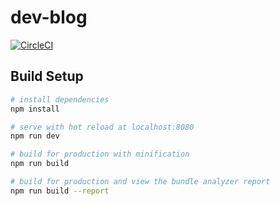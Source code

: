 # dev-blog

[![CircleCI](https://circleci.com/gh/penseo/penseo-devblog/tree/master.svg?style=svg&circle-token=b0444546c64b010072b7a443ee965bd98516b52f)](https://circleci.com/gh/penseo/penseo-devblog/tree/master)

## Build Setup

``` bash
# install dependencies
npm install

# serve with hot reload at localhost:8080
npm run dev

# build for production with minification
npm run build

# build for production and view the bundle analyzer report
npm run build --report
```
